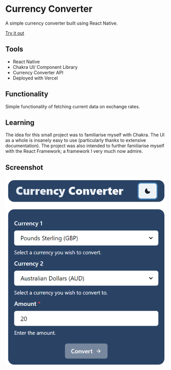# Currency Converter

A simple currency converter built using React Native.

[Try it out](https://currency-converter-git-master-patchinator.vercel.app/)

## Tools

* React Native
* Chakra UI/ Component Library
* Currency Converter API
* Deployed with Vercel

## Functionality

Simple functionality of fetching current data on exchange rates. 

## Learning

The idea for this small project was to familiarise myself with Chakra. The UI as a whole is
insanely easy to use (particularly thanks to extensive documentation). The project was also
intended to further familiarise myself with the React Framework; a framework I very much now
admire. 

## Screenshot

![alt text](https://github.com/patchinator/currency-converter/blob/master/src/images/image1.png)
